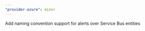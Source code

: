 ```yaml
---
"provider-azure": minor
---
```


Add naming convention support for alerts over Service Bus entities
